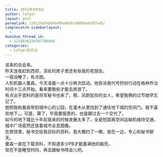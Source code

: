 ```yaml
---
title: 2011年9月9日
author: lofyer
layout: post
permalink: /2011%e5%b9%b49%e6%9c%889%e6%97%a5/
simplecatch-sidebarlayout:
  - 
duoshuo_thread_id:
  - 1234836220387786846
categories:
  - Lofyer的日记
---
```

该来的总会来。  
昨天连夜赶到西郊，深处的房子里还有些我的老朋友。  
一宿没睡了，有点困。  
人形机器人曼森，今天凌晨一点十分再次启动。他告诉我代号狩豺行动在格林乔治时间十三点开始。看来要晚些才能去旅游了。  
有点出乎意料的是将军秘书也来了，嗯，风韵犹存的女人，希望我俩的过节她早忘记了。  
她把我和曼森带到城中心的公园，在灌木从里找到了通往地下城的空间门。我不喜欢地下。。可是，算了，毕竟要报恩的，也是跟过去一个交代了。  
如今的地下城比十年前我来的时候发展太多了，全是短距离空间运输机维持交通，城中广场竟然还放着城市全息图像。  
在旅馆里，秘书交给我目标的资料，我大概扫了一眼，放在一边，专心和秘书聊天。  
曼森一直在下载资料，不知道多少PB才能塞满他的脑壳。  
现在不是睡觉时间，再去跟秘书唠会儿吧。